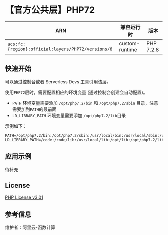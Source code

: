 
# 【官方公共层】PHP72

| ARN  |  兼容运行时  | 版本 |
|------|------|--------|
| `acs:fc:{region}:official:layers/PHP72/versions/6` | custom-runtime   | PHP 7.2.8 |

## 快速开始

可以通过控制台或者 Serverless Devs 工具引用该层。

使用`PHP72`层时，需要配置相应的环境变量 (通过控制台创建会自动配置)。

- `PATH` 环境变量需要添加 `/opt/php7.2/bin` 和 `/opt/php7.2/sbin` 目录，注意需要加到`PATH`的最前面
- `LD_LIBRARY_PATH` 环境变量需要添加 `/opt/php7.2/lib`目录

示例如下：

```shell
PATH=/opt/php7.2/bin:/opt/php7.2/sbin:/usr/local/bin:/usr/local/sbin:/usr/local/bin:/usr/sbin:/usr/bin:/sbin:/bin:/opt/bin
LD_LIBRARY_PATH=/code:/code/lib:/usr/local/lib:/opt/lib:/opt/php7.2/lib
```

## 应用示例

待补充

## License

[PHP License v3.01](https://www.php.net/license/3_01.txt)

## 参考信息

维护者：阿里云-函数计算
